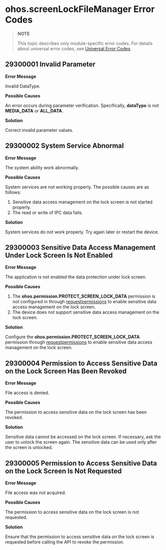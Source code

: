 # ohos.screenLockFileManager Error Codes

> **NOTE**
>
> This topic describes only module-specific error codes. For details about universal error codes, see [Universal Error Codes](../errorcode-universal.md).

## 29300001 Invalid Parameter

**Error Message**

Invalid DataType.

**Possible Causes**

An error occurs during parameter verification. Specifically, **dataType** is not **MEDIA_DATA** or **ALL_DATA**.

**Solution**

Correct invalid parameter values.


## 29300002 System Service Abnormal

**Error Message**

The system ability work abnormally.

**Possible Causes**

System services are not working properly. The possible causes are as follows:
1. Sensitive data access management on the lock screen is not started properly.
2. The read or write of IPC data fails.

**Solution**

System services do not work properly. Try again later or restart the device.


## 29300003 Sensitive Data Access Management Under Lock Screen Is Not Enabled

**Error Message**

The application is not enabled the data protection under lock screen.

**Possible Causes**

1. The **ohos.permission.PROTECT_SCREEN_LOCK_DATA** permission is not configured in through [requestpermissions](../../security/AccessToken/declare-permissions.md#declaring-permissions-in-the-configuration-file) to enable sensitive data access management on the lock screen.
2. The device does not support sensitive data access management on the lock screen.

**Solution**

Configure the **ohos.permission.PROTECT_SCREEN_LOCK_DATA** permission through [requestpermissions](../../security/AccessToken/declare-permissions.md#declaring-permissions-in-the-configuration-file) to enable sensitive data access management on the lock screen.


## 29300004 Permission to Access Sensitive Data on the Lock Screen Has Been Revoked

**Error Message**

File access is denied.

**Possible Causes**

The permission to access sensitive data on the lock screen has been revoked.

**Solution**

Sensitive data cannot be accessed on the lock screen. If necessary, ask the user to unlock the screen again. The sensitive data can be used only after the screen is unlocked.


## 29300005 Permission to Access Sensitive Data on the Lock Screen Is Not Requested

**Error Message**

File access was not acquired.

**Possible Causes**

The permission to access sensitive data on the lock screen is not requested.

**Solution**

Ensure that the permission to access sensitive data on the lock screen is requested before calling the API to revoke the permission.
